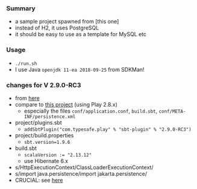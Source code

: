 
### Summary

* a sample project spawned from [this one]
* instead of H2, it uses PostgreSQL
* it should be easy to use as a template for MySQL etc 

### Usage

* `./run.sh`
* I use Java `openjdk 11-ea 2018-09-25` from SDKMan!

### changes for V 2.9.0-RC3

* from [here](https://www.playframework.com/documentation/2.9.x/Migration29)
* compare to [this project](https://github.com/codetojoy/easter_eggs_for_play_framework/tree/main/egg_rest_postgres) (using Play 2.8.x)
    * especially the files `conf/application.conf`, `build.sbt`, `conf/META-INF/persistence.xml`
* project/plugins.sbt
    * `addSbtPlugin("com.typesafe.play" % "sbt-plugin" % "2.9.0-RC3")`
* project/build.properties
    * `sbt.version=1.9.6`
* build.sbt
    * `scalaVersion := "2.13.12"`
    * use Hibernate 6.x 
* s/HttpExecutionContext/ClassLoaderExecutionContext/
* s/import java.persistence/import jakarta.persistence/
* CRUCIAL: see [here](https://github.com/orgs/playframework/discussions/11985#discussioncomment-7379124)

